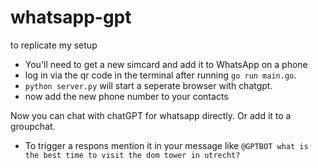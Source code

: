 # whatsapp-gpt
to replicate my setup
* You'll need to get a new simcard and add it to WhatsApp on a phone
* log in via the qr code in the terminal after running `go run main.go`.
* `python server.py` will start a seperate browser with chatgpt.
* now add the new phone number to your contacts

Now you can chat with chatGPT for whatsapp directly.
Or add it to a groupchat.
* To trigger a respons mention it in your message like
`@GPTBOT what is the best time to visit the dom tower in utrecht?`

